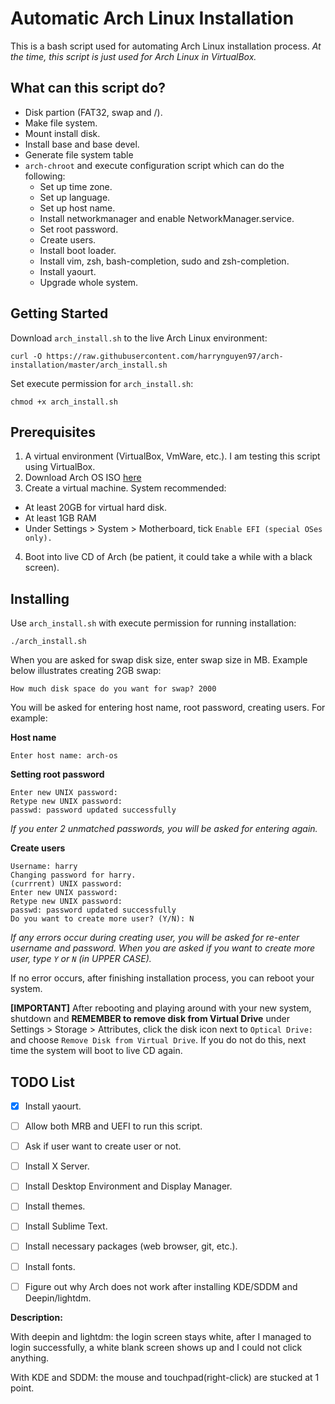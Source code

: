 # Automatic Arch Linux Installation

This is a bash script used for automating Arch Linux installation process. *At the time, this script is just used for Arch Linux in VirtualBox.*

## What can this script do? 
- Disk partion (FAT32, swap and /).
- Make file system.
- Mount install disk.
- Install base and base devel.
- Generate file system table
- `arch-chroot` and execute configuration script which can do the following:
  * Set up time zone.
  * Set up language.
  * Set up host name.
  * Install networkmanager and enable NetworkManager.service.
  * Set root password.
  * Create users.
  * Install boot loader.
  * Install vim, zsh, bash-completion, sudo and zsh-completion.
  * Install yaourt.
  * Upgrade whole system.

## Getting Started

Download `arch_install.sh` to the live Arch Linux environment:

```
curl -O https://raw.githubusercontent.com/harrynguyen97/arch-installation/master/arch_install.sh
```

Set execute permission for `arch_install.sh`:

```
chmod +x arch_install.sh
```

## Prerequisites
1. A virtual environment (VirtualBox, VmWare, etc.). I am testing this script using VirtualBox.
2. Download Arch OS ISO [here](https://mirror.aarnet.edu.au/pub/archlinux/iso/2018.08.01/archlinux-2018.08.01-x86_64.iso)
3. Create a virtual machine. System recommended:
  * At least 20GB for virtual hard disk.
  * At least 1GB RAM
  * Under Settings > System > Motherboard, tick `Enable EFI (special OSes only).`
4. Boot into live CD of Arch (be patient, it could take a while with a black screen).

## Installing
Use `arch_install.sh` with execute permission for running installation:
```
./arch_install.sh
```

When you are asked for swap disk size, enter swap size in MB. Example below illustrates creating 2GB swap:
```
How much disk space do you want for swap? 2000
```

You will be asked for entering host name, root password, creating users. For example:

**Host name**
```
Enter host name: arch-os
```

**Setting root password**
```
Enter new UNIX password:
Retype new UNIX password:
passwd: password updated successfully
```
*If you enter 2 unmatched passwords, you will be asked for entering again.*

**Create users**
```
Username: harry
Changing password for harry.
(currrent) UNIX password:
Enter new UNIX password:
Retype new UNIX password:
passwd: password updated successfully
Do you want to create more user? (Y/N): N
```
*If any errors occur during creating user, you will be asked for re-enter username and password.*
*When you are asked if you want to create more user, type `Y` or `N` (in UPPER CASE).*

If no error occurs, after finishing installation process, you can reboot your system.

**[IMPORTANT]** After rebooting and playing around with your new system, shutdown and **REMEMBER to remove disk from Virtual Drive** under Settings > Storage > Attributes, click the disk icon next to `Optical Drive:` and choose `Remove Disk from Virtual Drive`. If you do not do this, next time the system will boot to live CD again.

## TODO List
- [x] Install yaourt.
- [ ] Allow both MRB and UEFI to run this script.
- [ ] Ask if user want to create user or not.
- [ ] Install X Server.
- [ ] Install Desktop Environment and Display Manager.
- [ ] Install themes.
- [ ] Install Sublime Text.
- [ ] Install necessary packages (web browser, git, etc.).
- [ ] Install fonts.

- [ ] Figure out why Arch does not work after installing KDE/SDDM and Deepin/lightdm.

**Description:**

With deepin and lightdm: the login screen stays white, after I managed to login successfully, a white blank screen shows up and I could not click anything.

With KDE and SDDM: the mouse and touchpad(right-click) are stucked at 1 point.
